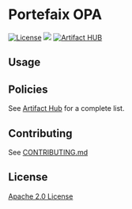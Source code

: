 # Portefaix OPA

[![License](https://img.shields.io/badge/License-Apache%202.0-blue.svg)](https://opensource.org/licenses/Apache-2.0)
[![](https://github.com/portefaix-hub/charts/workflows/Release%20Charts/badge.svg?branch=master)](https://github.com/portefaix-hub/charts/actions)
[![Artifact HUB](https://img.shields.io/endpoint?url=https://artifacthub.io/badge/repository/portefaix-hub)](https://artifacthub.io/packages/search?repo=portefaix-hub)

## Usage



## Policies

See [Artifact Hub](https://artifacthub.io/packages/search?repo=portefaix-opa) for a complete list.

## Contributing

See [CONTRIBUTING.md](./CONTRIBUTING.md)

## License

[Apache 2.0 License](./LICENSE)
